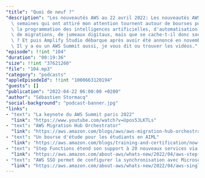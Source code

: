 ```yaml
---
"title": "Quoi de neuf ?"
"description": "Les nouveautés AWS au 22 avril 2022: Les nouveautés AWS des deux dernières\
  \ semaines qui ont attiré mon attention tournent autour de bourses pour apprendre\
  \ la programmation des intelligences artificielles, d'automatisation des workflows\
  \ de migrations, de jumeaux digitaux, mais que se cache-t-il donc sous ce terme\
  \ ? Et puis Amplify Studio débarque après avoir été annoncé en novembre dernier.\
  \ Il y a eu un AWS Summit aussi, je vous dit ou trouver les vidéos."
"episode": !!int "104"
"duration": "00:19:36"
"size": !!int "37621260"
"file": "104.mp3"
"category": "podcasts"
"appleEpisodeId": !!int "1000663120194"
"guests": []
"publication": "2022-04-22 06:00:00 +0200"
"author": "Sébastien Stormacq"
"social-background": "podcast-banner.jpg"
"links":
- "text": "La keynote du AWS Summit paris 2022"
  "link": "https://www.youtube.com/watch?v=Upos5JLKTLs"
- "text": "AWS Migration Hub Orchestrator"
  "link": "https://aws.amazon.com/blogs/aws/aws-migration-hub-orchestrator-new-migration-orchestration-capability-with-customizable-workflow-templates/"
- "text": "Un bourse d'étude pour les étudiants en AIML"
  "link": "https://aws.amazon.com/blogs/training-and-certification/now-accepting-applications-for-the-aws-ai-ml-scholarship-program/"
- "text": "Step Functions étend son support à 20 nouveaux services via les SDK"
  "link": "https://aws.amazon.com/about-aws/whats-new/2022/04/aws-step-functions-expands-support-over-20-new-aws-sdk-integrations/"
- "text": "AWS SSO permet de configurer la synchronisation avec Microsoft Active Directory"
  "link": "https://aws.amazon.com/about-aws/whats-new/2022/04/aws-single-sign-on-configurable-synchronization-microsoft-active-directory/"
---
```

